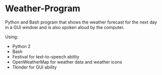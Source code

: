 # Weather-Program
Python and Bash program that shows the weather forecast for the next day in a GUI window and is also spoken aloud by the computer. 

Using: 
  - Python 2 
  - Bash 
  - Festival for text-to-speech ability
  - OpenWeatherMap for weather data and weather icons
  - Tkinder for GUI ability
